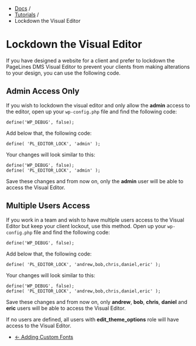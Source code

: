 <div class="row-fluid">
	<div class="span12">
		<ul class="breadcrumb">
  			<li><a href="http://docs.pagelines.com/">Docs</a> <span class="divider">/</span></li>
  			<li><a href="http://docs.pagelines.com/tutorials">Tutorials</a> <span class="divider">/</span></li>
  			<li class="active">Lockdown the Visual Editor</li>
		</ul>
	</div>
</div>

# Lockdown the Visual Editor #

If you have designed a website for a client and prefer to lockdown the PageLines DMS Visual Editor to prevent your clients from making alterations to your design, you can use the following code.

## Admin Access Only ##

If you wish to lockdown the visual editor and only allow the **admin** access to the editor, open up your `wp-config.php` file and find the following code:

~~~ .php
define('WP_DEBUG', false);
~~~

Add below that, the following code:

~~~ .php
define( 'PL_EDITOR_LOCK', 'admin' );
~~~

Your changes will look similar to this:

~~~ .php
define('WP_DEBUG', false);
define( 'PL_EDITOR_LOCK', 'admin' );
~~~

Save these changes and from now on, only the **admin** user will be able to access the Visual Editor.

## Multiple Users Access ##

If you work in a team and wish to have multiple users access to the Visual Editor but keep your client lockout, use this method. Open up your `wp-config.php` file and find the following code:

~~~ .php
define('WP_DEBUG', false);
~~~

Add below that, the following code:

~~~ .php
define( 'PL_EDITOR_LOCK', 'andrew,bob,chris,daniel,eric' );
~~~

Your changes will look similar to this:

~~~ .php
define('WP_DEBUG', false);
define( 'PL_EDITOR_LOCK', 'andrew,bob,chris,daniel,eric' );
~~~

Save these changes and from now on, only **andrew**, **bob**, **chris**, **daniel** and **eric** users will be able to access the Visual Editor.


 If no users are defined, all users with **edit_theme_options** role will have access to the Visual Editor.

<div class="row-fluid">
	<div class="span12">
		<ul class="pager">
			<li class="pull-left"><a href="http://docs.pagelines.com/tutorials/adding-custom-fonts">&larr; Adding Custom Fonts</a></li>
		</ul>
	</div>
</div>